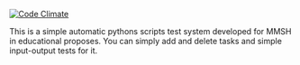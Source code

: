 [![Code Climate](https://codeclimate.com/github/plotnikovanton/python-tester/badges/gpa.svg)](https://codeclimate.com/github/plotnikovanton/python-tester)

This is a simple automatic pythons scripts test system developed for MMSH in
educational proposes. You can simply add and delete tasks and simple
input-output tests for it.
